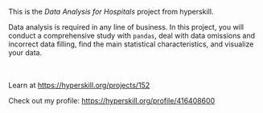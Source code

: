 This is the *Data Analysis for Hospitals* project from hyperskill.


<p>Data analysis is required in any line of business. In this project, you will conduct a comprehensive study with <code>pandas</code>, deal with data omissions and incorrect data filling, find the main statistical characteristics, and visualize your data.</p><br/><br/>Learn at <a href="https://hyperskill.org/projects/152?utm_source=ide&utm_medium=ide&utm_campaign=ide&utm_content=project-card">https://hyperskill.org/projects/152</a>

Check out my profile: https://hyperskill.org/profile/416408600
